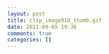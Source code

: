 ```yaml
---
layout: post
title: clip_image010_thumb.gif
date: 2011-09-05 19:36
comments: true
categories: []
---
```


